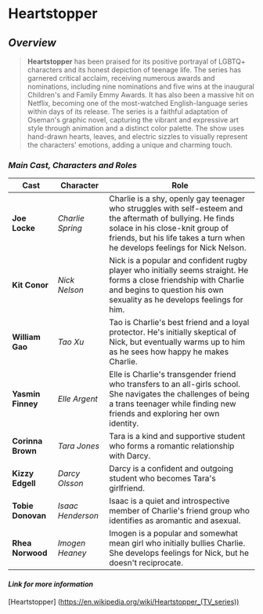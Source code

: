 # Heartstopper
## *Overview*
> **Heartstopper** has been praised for its positive portrayal of LGBTQ+ characters and its honest depiction of teenage life.  The series has garnered critical acclaim, receiving numerous awards and nominations, including nine nominations and five wins at the inaugural Children's and Family Emmy Awards.  It has also been a massive hit on Netflix, becoming one of the most-watched English-language series within days of its release. The series is a faithful adaptation of Oseman's graphic novel, capturing the vibrant and expressive art style through animation and a distinct color palette. The show uses hand-drawn hearts, leaves, and electric sizzles to visually represent the characters' emotions, adding a unique and charming touch.
### *Main Cast, Characters and Roles*
| Cast | Character | Role |
| -----------| -----------| ----------- |
| **Joe Locke** | *Charlie Spring* | Charlie is a shy, openly gay teenager who struggles with self-esteem and the aftermath of bullying. He finds solace in his close-knit group of friends, but his life takes a turn when he develops feelings for Nick Nelson.
| **Kit Conor** | *Nick Nelson* | Nick is a popular and confident rugby player who initially seems straight. He forms a close friendship with Charlie and begins to question his own sexuality as he develops feelings for him.
| **William Gao** | *Tao Xu* | Tao is Charlie's best friend and a loyal protector. He's initially skeptical of Nick, but eventually warms up to him as he sees how happy he makes Charlie. 
| **Yasmin Finney** | *Elle Argent* | Elle is Charlie's transgender friend who transfers to an all-girls school. She navigates the challenges of being a trans teenager while finding new friends and exploring her own identity.
| **Corinna Brown** | *Tara Jones* |Tara is a kind and supportive student who forms a romantic relationship with Darcy.
| **Kizzy Edgell** | *Darcy Olsson* | Darcy is a confident and outgoing student who becomes Tara's girlfriend.
| **Tobie Donovan** | *Isaac Henderson* | Isaac is a quiet and introspective member of Charlie's friend group who identifies as aromantic and asexual.
| **Rhea Norwood** | *Imogen Heaney* | Imogen is a popular and somewhat mean girl who initially bullies Charlie. She develops feelings for Nick, but he doesn't reciprocate.
#### *Link for more information*
[Heartstopper] (https://en.wikipedia.org/wiki/Heartstopper_(TV_series))
